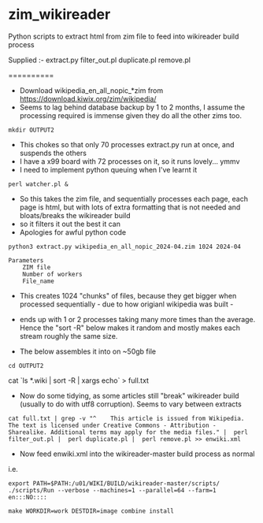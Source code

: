 # zim_wikireader
Python scripts to extract html from zim file to feed into wikireader build process

Supplied :-
	extract.py
	filter_out.pl
	duplicate.pl
	remove.pl

==========

- Download wikipedia_en_all_nopic_*zim from  https://download.kiwix.org/zim/wikipedia/
- Seems to lag behind database backup by 1 to 2 months, I assume the processing required is immense given they do all the other zims too.

`mkdir OUTPUT2`

- This chokes so that only 70 processes extract.py run at once, and suspends the others
- I have a x99 board with 72 processes on it, so it runs lovely... ymmv
- I need to implement python queuing when I've learnt it

`perl watcher.pl &`


- So this takes the zim file, and sequentially processes each page, each page is html, but with lots of extra formatting that is not needed and bloats/breaks the wikireader build
- so it filters it out the best it can
- Apologies for awful python code


`python3 extract.py wikipedia_en_all_nopic_2024-04.zim 1024 2024-04`

	Parameters 
		ZIM file
		Number of workers
		File_name

- This creates 1024 "chunks" of files, because they get bigger when processed sequentially - due to how origianl wikipedia was built -
- ends up with 1 or 2 processes taking many more times than the average.  Hence the "sort -R" below makes it random and mostly makes each stream roughly the same size.

- The below assembles it into on ~50gb file

`cd OUTPUT2`

cat \`ls *.wiki | sort -R | xargs echo\` > full.txt

- Now do some tidying, as some articles still "break" wikireader build (usually to do with utf8 corruption).  Seems to vary between extracts

`cat full.txt | grep -v "^    This article is issued from Wikipedia. The text is licensed under Creative Commons - Attribution - Sharealike. Additional terms may apply for the media files." |  perl filter_out.pl |  perl duplicate.pl |  perl remove.pl >> enwiki.xml`

- Now feed enwiki.xml into the wikireader-master build process as normal

i.e.

`export PATH=$PATH:/u01/WIKI/BUILD/wikireader-master/scripts/`
`./scripts/Run --verbose --machines=1 --parallel=64 --farm=1 en:::NO::::`

`make WORKDIR=work DESTDIR=image combine install`

